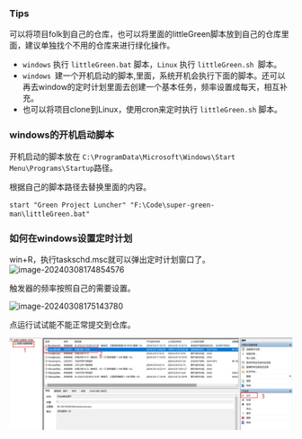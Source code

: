 ### Tips
可以将项目folk到自己的仓库，也可以将里面的littleGreen脚本放到自己的仓库里面，建议单独找个不用的仓库来进行绿化操作。
* `windows` 执行 `littleGreen.bat` 脚本，`Linux` 执行 `littleGreen.sh `脚本。
* `windows `建一个开机启动的脚本,里面，系统开机会执行下面的脚本。还可以再去window的定时计划里面去创建一个基本任务，频率设置成每天，相互补充。
* 也可以将项目clone到Linux，使用cron来定时执行 `littleGreen.sh` 脚本。

### windows的开机启动脚本

开机启动的脚本放在 `C:\ProgramData\Microsoft\Windows\Start Menu\Programs\Startup`路径。

根据自己的脚本路径去替换里面的内容。

```
start "Green Project Luncher" "F:\Code\super-green-man\littleGreen.bat"
```

### 如何在windows设置定时计划
win+R，执行taskschd.msc就可以弹出定时计划窗口了。
![image-20240308174854576](F:\Code\super-green-man\img\image-20240308174854576.png)

触发器的频率按照自己的需要设置。

![image-20240308175143780](F:\Code\super-green-man\img\image-20240308175143780.png)

点运行试试能不能正常提交到仓库。

![输入图片说明](img/image3.png)